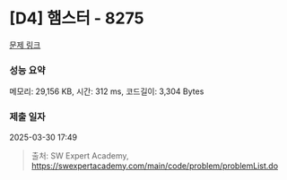 # [D4] 햄스터 - 8275 

[문제 링크](https://swexpertacademy.com/main/code/problem/problemDetail.do?contestProbId=AWxQ310aOlQDFAWL) 

### 성능 요약

메모리: 29,156 KB, 시간: 312 ms, 코드길이: 3,304 Bytes

### 제출 일자

2025-03-30 17:49



> 출처: SW Expert Academy, https://swexpertacademy.com/main/code/problem/problemList.do